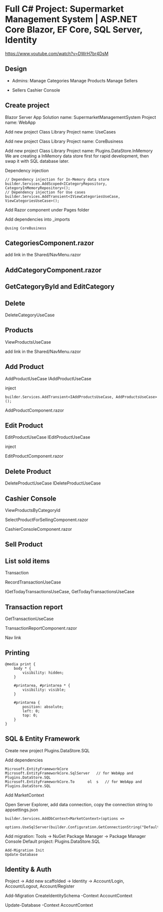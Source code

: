 # Full C# Project: Supermarket Management System | ASP.NET Core Blazor, EF Core, SQL Server, Identity
https://www.youtube.com/watch?v=DWrH7br4DsM

## Design
- Admins:
Manage Categories
Manage Products
Manage Sellers

- Sellers
Cashier Console


## Create project
Blazor Server App
Solution name: SupermarketManagementSystem
Project name: WebApp

Add new project
Class Library
Project name: UseCases

Add new project
Class Library
Project name: CoreBusiness

Add new project
Class Library
Project name: Plugins.DataStore.InMemory
We are creating a InMemory data store first for rapid development, then swap it with SQL database later.


Dependency injection
```
// Dependency injection for In-Memory data store
builder.Services.AddScoped<ICategoryRepository, CategoryInMemoryRepository>();
// Dependency injection for Use cases
builder.Services.AddTransient<IViewCategoriesUseCase, ViewCategoriesUseCase>();

```

Add Razor component under Pages folder

Add dependencies into _imports
```
@using CoreBusiness
```
## CategoriesComponent.razor
add link in the Shared/NavMenu.razor

## AddCategoryComponent.razor


## GetCategoryById and EditCategory 

## Delete
DeleteCategoryUseCase


## Products
ViewProductsUseCase

add link in the Shared/NavMenu.razor


## Add Product
AddProductUseCase
IAddProductUseCase

inject
```
builder.Services.AddTransient<IAddProductsUseCase, AddProductsUseCase>();
```

AddProductComponent.razor


## Edit Product
EditProductUseCase
IEditProductUseCase

inject

EditProductComponent.razor


## Delete Product
DeleteProductUseCase
IDeleteProductUseCase


## Cashier Console
ViewProductsByCategoryId

SelectProductForSellingComponent.razor

CashierConsoleComponent.razor


## Sell Product


## List sold items
Transaction

RecordTransactionUseCase

IGetTodayTransactionsUseCase, GetTodayTransactionsUseCase



## Transaction report
GetTransactionUseCase

TransactionReportComponent.razor

Nav link


## Printing
```
@media print {
    body * {
        visibility: hidden;
    }

    #printarea, #printarea * {
        visibility: visible;
    }

    #printarea {
        position: absolute;
        left: 0;
        top: 0;
    }
}
```

## SQL & Entity Framework
Create new project Plugins.DataStore.SQL

Add dependencies
```
Microsoft.EntityFrameworkCore
Microsoft.EntityFrameworkCore.SqlServer   // for WebApp and Plugins.DataStore.SQL
Microsoft.EntityFrameworkCore.To      ol  s   // for WebApp and Plugins.DataStore.SQL

```

Add MarketContext



Open Server Explorer, add data connection, copy the connection string to appsettings.json

```
builder.Services.AddDbContext<MarketContext>(options =>
    options.UseSqlServer(builder.Configuration.GetConnectionString("DefaultConnection")));
```

Add migration:
Tools -> NuGet Package Manager -> Package Manager Console
Default project: Plugins.DataStore.SQL
```
Add-Migration Init
Update-Database
```

## Identity & Auth
Project -> Add new scaffolded -> Identity -> Account/Login, Account/Logout, Account/Register

Add-Migration CreateIdentitySchema -Context AccountContext

Update-Database -Context AccountContext
